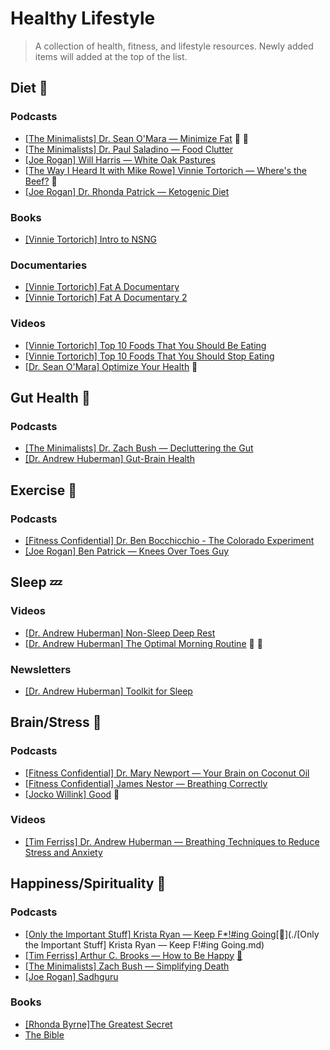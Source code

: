 # Healthy Lifestyle

> A collection of health, fitness, and lifestyle resources. Newly added items will added at the top of the list.


## Diet :meat_on_bone:
### Podcasts
- [[The Minimalists] Dr. Sean O'Mara — Minimize Fat](https://www.theminimalists.com/podcast/#408) :muscle: :stew:
- [[The Minimalists] Dr. Paul Saladino — Food Clutter](https://www.theminimalists.com/podcast/#384)
- [[Joe Rogan] Will Harris — White Oak Pastures](https://open.spotify.com/episode/0qf7CYEhxSFPAcdSw1JJMY?si=b6f7eaae9e1b45f2)
- [[The Way I Heard It with Mike Rowe] Vinnie Tortorich — Where's the Beef?](https://audioboom.com/posts/8056110-where-s-the-beef) :muscle:
- [[Joe Rogan] Dr. Rhonda Patrick — Ketogenic Diet](https://open.spotify.com/episode/7y8MKnfhML6KzvA6GVd83B?si=mrIaUnsMTLuD0DnTR39GkQ)

### Books
- [[Vinnie Tortorich] Intro to NSNG](https://nsng.vinnietortorich.com/product/intro-to-nsng/)

### Documentaries
- [[Vinnie Tortorich] Fat A Documentary](https://www.youtube.com/watch?v=iVJM_0XEiBI)
- [[Vinnie Tortorich] Fat A Documentary 2](https://www.youtube.com/watch?v=AoPisYHbMcg)

### Videos
- [[Vinnie Tortorich] Top 10 Foods That You Should Be Eating](https://youtu.be/2-fHQIhVAGA?si=wvBa12QBylM-ltn0)
- [[Vinnie Tortorich] Top 10 Foods That You Should Stop Eating](https://youtu.be/3oVdksMTJ50?si=h5iZRlqMw9UgcXPb)
- [[Dr. Sean O'Mara] Optimize Your Health](https://youtu.be/XuFD5tMz9M0?si=f8SKPcSGIEqInaWs) :muscle:
  

## Gut Health :stew:
### Podcasts
- [[The Minimalists] Dr. Zach Bush — Decluttering the Gut](https://www.theminimalists.com/podcast/#398)
- [[Dr. Andrew Huberman] Gut-Brain Health](https://youtu.be/pvI1vLHV0Mo?si=-KyK2ta83Fo6_BV1)


## Exercise :muscle:
### Podcasts
- [[Fitness Confidential] Dr. Ben Bocchicchio - The Colorado Experiment](https://youtu.be/P4hq8sIvb3c?si=UDeE7TohFACTllJF)
- [[Joe Rogan] Ben Patrick — Knees Over Toes Guy](https://open.spotify.com/episode/2zfpB6RoKwylk3DbN3GXA0?si=de02e3493ef74d07)


## Sleep :zzz:
### Videos
- [[Dr. Andrew Huberman] Non-Sleep Deep Rest](https://www.youtube.com/watch?v=YrubXRXwxJc)
- [[Dr. Andrew Huberman] The Optimal Morning Routine](https://youtu.be/gR_f-iwUGY4?si=ToyBFRHMwhTv3aCS) :angel: :brain:

### Newsletters
- [[Dr. Andrew Huberman] Toolkit for Sleep](https://www.hubermanlab.com/newsletter/toolkit-for-sleep)


## Brain/Stress :brain:
### Podcasts
- [[Fitness Confidential] Dr. Mary Newport — Your Brain on Coconut Oil](https://youtu.be/Xk5_8v5qLNo?si=J5WwSy52_homs-Wh)
- [[Fitness Confidential] James Nestor — Breathing Correctly](https://youtu.be/5OKoZLS-h5g?si=4lfYR-vj0Fc8FE1V)
- [[Jocko Willink] Good](https://www.youtube.com/watch?v=IdTMDpizis8) :angel:

### Videos
- [[Tim Ferriss] Dr. Andrew Huberman — Breathing Techniques to Reduce Stress and Anxiety](https://youtu.be/kSZKIupBUuc?si=sx_otgGYF73ukiz_)


## Happiness/Spirituality :angel:
### Podcasts
- [[Only the Important Stuff] Krista Ryan — Keep F*!#ing Going](https://www.podbean.com/ew/pb-xi2p3-14d119e)[:memo:](./[Only the Important Stuff] Krista Ryan — Keep F!#ing Going.md)
- [[Tim Ferriss] Arthur C. Brooks — How to Be Happy](https://tim.blog/2023/09/11/arthur-c-brooks/) [:memo:](./Notes/Happiness/Podcasts/[Tim%20Ferriss]%20Arthur%20C.%20Brooks%20—%20How%20to%20Be%20Happy.md)
- [[The Minimalists] Zach Bush — Simplifying Death](https://www.theminimalists.com/podcast/#362)
- [[Joe Rogan] Sadhguru](https://open.spotify.com/episode/0zN02uiYg9KUwYs4JY8Nwg?si=834e1c5ee77d4e99)

### Books
- [[Rhonda Byrne]The Greatest Secret](https://www.amazon.com/The-Greatest-Secret/dp/B08GNDRZ3T/ref=tmm_aud_swatch_0?_encoding=UTF8&qid=&sr=)
- [The Bible](https://www.youversion.com/)


<!---
Huberman
https://open.spotify.com/episode/0ScxTKuC8EaZpIxAfWZNpu?si=e6cd9cffb82a45b1
https://open.spotify.com/episode/7zjMM0mw8oIr3VxRX0Tfay?si=3a4e6bf29a4d46b2
https://open.spotify.com/episode/2BGyj7ukaq8aA29BsA1Yuk?si=1ffd202c011443d0


Rhonda Patrick
https://open.spotify.com/episode/7y8MKnfhML6KzvA6GVd83B?si=d17aa7f2b66a4ea7

Peter Attia
https://open.spotify.com/episode/5DuxGhOJSa7X0AKvJGwwta?si=adba93aa07e94726
https://open.spotify.com/episode/6x9k7KcvhAV44Ik0fX2oeu?si=DH5CWwiGQ5eGGA7MWvcXBg

Chris Kresser
Paul Stamets
-->
